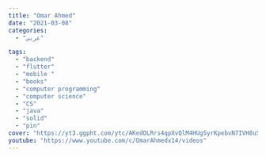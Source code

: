 ```yaml
---
title: "Omar Ahmed"
date: "2021-03-08"
categories:
  - "عربي"

tags:
  - "backend"
  - "flutter"
  - "mobile "
  - "books"
  - "computer programming"
  - "computer science"
  - "CS"
  - "java"
  - "solid"
  - "pin"
cover: "https://yt3.ggpht.com/ytc/AKedOLRrs4qpXvQlM4HUgSyrKpebvN7IVH8uSDNh6SKemA=s176-c-k-c0x00ffffff-no-rj"
youtube: "https://www.youtube.com/c/OmarAhmedx14/videos"
---
```

